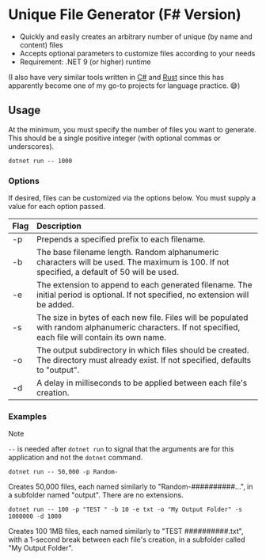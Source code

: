 # Unique File Generator (F# Version)

- Quickly and easily creates an arbitrary number of unique (by name and content) files
- Accepts optional parameters to customize files according to your needs
- Requirement: .NET 9 (or higher) runtime

(I also have very similar tools written in [C#](https://github.com/codeconscious/unique-file-generator-csharp) and [Rust](https://github.com/codeconscious/unique-file-generator-rust/) since this has apparently become one of my go-to projects for language practice. 😅)


## Usage

At the minimum, you must specify the number of files you want to generate. This should be a single positive integer (with optional commas or underscores).

```
dotnet run -- 1000
```

### Options

If desired, files can be customized via the options below. You must supply a value for each option passed.

Flag | Description
---- | :----
-p | Prepends a specified prefix to each filename.
-b | The base filename length. Random alphanumeric characters will be used.  The maximum is 100. If not specified, a default of 50 will be used.
-e | The extension to append to each generated filename. The initial period is optional. If not specified, no extension will be added.
-s | The size in bytes of each new file. Files will be populated with random alphanumeric characters. If not specified, each file will contain its own name.
-o | The output subdirectory in which files should be created. The directory must already exist. If not specified, defaults to "output".
-d | A delay in milliseconds to be applied between each file's creation.

### Examples

> [!NOTE]
> `--` is needed after `dotnet run` to signal that the arguments are for this application and not the `dotnet` command.

```
dotnet run -- 50,000 -p Random-
```

Creates 50,000 files, each named similarly to "Random-##########...", in a subfolder named "output". There are no extensions.

```
dotnet run -- 100 -p "TEST " -b 10 -e txt -o "My Output Folder" -s 1000000 -d 1000
```

Creates 100 1MB files, each named similarly to "TEST ##########.txt", with a 1-second break between each file's creation, in a subfolder called "My Output Folder".

